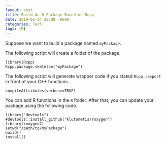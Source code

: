```yaml
---
layout: post
title: Build An R Package Based on Rcpp
date: 2019-05-14 20:08 -0600
categories: Tech
tags: [R]
---
```


Suppose we want to build a package named `myPackage`.

The following script will create a folder of the package.  
```
library(Rcpp)
Rcpp.package.skeleton("myPackage")
```

The following script will generate wrapper code if you stated `Rcpp::export` in front of your C++ functions.
```
compileAttributes(verbose=TRUE)
```

You can add R functions in the `R` folder. After that, you can update your package using the following code.
```
library("devtools")
#devtools::install_github("klutometis/roxygen")
library(roxygen2)
setwd("/path/to/myPackage")
build()
install()
```
